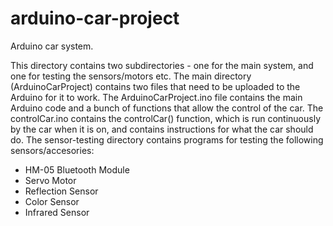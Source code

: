 # arduino-car-project
Arduino car system.

This directory contains two subdirectories - one for the main system, and one for testing the sensors/motors etc.
The main directory (ArduinoCarProject) contains two files that need to be uploaded to the Arduino for it to work. The ArduinoCarProject.ino file contains the main Arduino code and a bunch of functions that allow the control of the car. The controlCar.ino contains the controlCar() function, which is run continuously by the car when it is on, and contains instructions for what the car should do.
The sensor-testing directory contains programs for testing the following sensors/accesories:
- HM-05 Bluetooth Module
- Servo Motor
- Reflection Sensor
- Color Sensor
- Infrared Sensor

